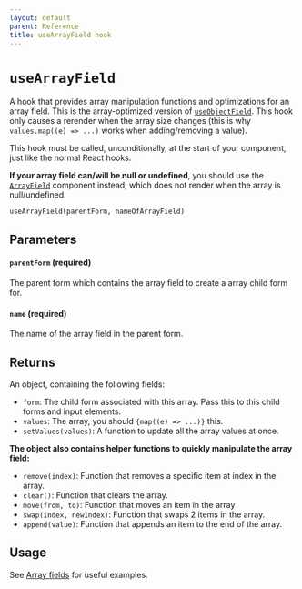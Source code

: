 ```yaml
---
layout: default
parent: Reference
title: useArrayField hook
---
```


# `useArrayField`

A hook that provides array manipulation functions and optimizations for an array field. This is the array-optimized version of [`useObjectField`](/typed-react-form/reference/useObjectField). This hook only causes a rerender when the array size changes (this is why `values.map((e) => ...)` works when adding/removing a value).

This hook must be called, unconditionally, at the start of your component, just like the normal React hooks.

**If your array field can/will be null or undefined**, you should use the [`ArrayField`](/typed-react-form/reference/ArrayField) component instead, which does not render when the array is null/undefined.

`useArrayField(parentForm, nameOfArrayField)`

## Parameters

#### `parentForm` **(required)**

The parent form which contains the array field to create a array child form for.

#### `name` **(required)**

The name of the array field in the parent form.

## Returns

An object, containing the following fields:

-   `form`: The child form associated with this array. Pass this to this child forms and input elements.
-   `values`: The array, you should `{map((e) => ...)}` this.
-   `setValues(values)`: A function to update all the array values at once.

**The object also contains helper functions to quickly manipulate the array field:**

-   `remove(index)`: Function that removes a specific item at index in the array.
-   `clear()`: Function that clears the array.
-   `move(from, to)`: Function that moves an item in the array
-   `swap(index, newIndex)`: Function that swaps 2 items in the array.
-   `append(value)`: Function that appends an item to the end of the array.

## Usage

See [Array fields](/typed-react-form/advanced/Array-fields) for useful examples.
